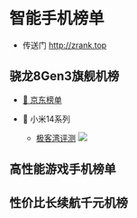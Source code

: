 # 智能手机榜单 
- 传送门 http://zrank.top

## 骁龙8Gen3旗舰机榜
- [🔗 京东榜单](https://jingfen.jd.com/item?u_act_p=union-activity&union_page_id=261786&utm_campaign=t_1001147581)

- 🌟 小米14系列
    - [极客湾评测](https://www.bilibili.com/video/BV1me411R7Ha/)
      [![](https://i0.hdslb.com/bfs/archive/2d87d01dd71b375c4cb07da3e1426a992095c54a.jpg)](https://player.bilibili.com/player.html?aid=235003754&bvid=BV1me411R7Ha&cid=1311287114&p=1)
   

## 高性能游戏手机榜单

## 性价比长续航千元机榜
